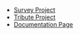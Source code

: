 * [Survey Project](https://traci-porter.github.io/github-portfolio/survey/index.html)
* [Tribute Project](https://traci-porter.github.io/github-portfolio/tribute/index.html)
* [Documentation Page](https://traci-porter.github.io/github-portfolio/doc-page/index.html)

